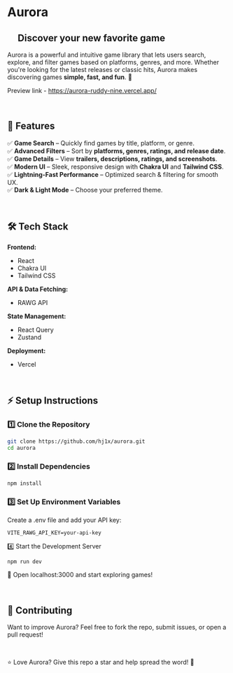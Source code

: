 # Aurora

<div id="user-content-toc">
  <ul style="list-style: none;">
    <summary>
      <h2>Discover your new favorite game</h2>
    </summary>
  </ul>
</div>

Aurora is a powerful and intuitive game library that lets users search, explore, and filter games based on platforms, genres, and more. Whether you're looking for the latest releases or classic hits, Aurora makes discovering games **simple, fast, and fun**. 🚀  

Preview link - https://aurora-ruddy-nine.vercel.app/  

<br/>

## 🌟 Features  
✅ **Game Search** – Quickly find games by title, platform, or genre.  
✅ **Advanced Filters** – Sort by **platforms, genres, ratings, and release date**.  
✅ **Game Details** – View **trailers, descriptions, ratings, and screenshots**.  
✅ **Modern UI** – Sleek, responsive design with **Chakra UI** and **Tailwind CSS**.  
✅ **Lightning-Fast Performance** – Optimized search & filtering for smooth UX.  
✅ **Dark & Light Mode** – Choose your preferred theme.  

<br/>

## 🛠 Tech Stack  
**Frontend:**  
- React  
- Chakra UI
- Tailwind CSS  

**API & Data Fetching:**  
- RAWG API

**State Management:**  
- React Query
- Zustand  

**Deployment:**  
- Vercel  

<br/>

## ⚡ Setup Instructions  

### 1️⃣ Clone the Repository  
```bash
git clone https://github.com/hj1x/aurora.git
cd aurora
```

### 2️⃣ Install Dependencies
```bash
npm install
```

### 3️⃣ Set Up Environment Variables
Create a .env file and add your API key:
```env
VITE_RAWG_API_KEY=your-api-key
```

4️⃣ Start the Development Server
```bash
npm run dev
```

🚀 Open localhost:3000 and start exploring games!

<br/>

## 🤝 Contributing
Want to improve Aurora? Feel free to fork the repo, submit issues, or open a pull request!

<br/>

⭐ Love Aurora? Give this repo a star and help spread the word! 🌟
